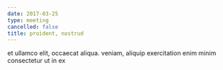 ```yaml
---
date: 2017-03-25
type: meeting
cancelled: false
title: proident, nostrud
---
```

et ullamco elit, occaecat aliqua. veniam, aliquip exercitation enim minim consectetur ut in ex